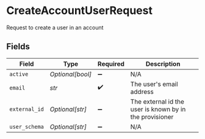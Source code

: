 # CreateAccountUserRequest

Request to create a user in an account


## Fields

| Field                                                   | Type                                                    | Required                                                | Description                                             |
| ------------------------------------------------------- | ------------------------------------------------------- | ------------------------------------------------------- | ------------------------------------------------------- |
| `active`                                                | *Optional[bool]*                                        | :heavy_minus_sign:                                      | N/A                                                     |
| `email`                                                 | *str*                                                   | :heavy_check_mark:                                      | The user's email address                                |
| `external_id`                                           | *Optional[str]*                                         | :heavy_minus_sign:                                      | The external id the user is known by in the provisioner |
| `user_schema`                                           | *Optional[str]*                                         | :heavy_minus_sign:                                      | N/A                                                     |